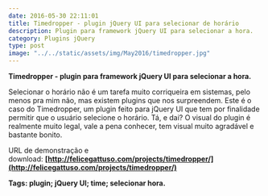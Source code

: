 ```yaml
---
date: 2016-05-30 22:11:01
title: Timedropper - plugin jQuery UI para selecionar de horário
description: Plugin para framework jQuery UI para selecionar a hora.
category: Plugins jQuery
type: post
image: "../../static/assets/img/May2016/timedropper.jpg"
---
```


**Timedropper - plugin para framework jQuery UI para selecionar a hora.**

Selecionar o horário não é um tarefa muito corriqueira em sistemas, pelo menos pra mim não, mas existem plugins que nos surpreendem. Este é o caso do Timedropper, um plugin feito para jQuery UI que tem por finalidade permitir que o usuário selecione o horário. Tá, e dai? O visual do plugin é realmente muito legal, vale a pena conhecer, tem visual muito agradável e bastante bonito.

URL de demonstração e download: **[http://felicegattuso.com/projects/timedropper/](http://felicegattuso.com/projects/timedropper/)**

**Tags: plugin; jQuery UI; time; selecionar hora.**
